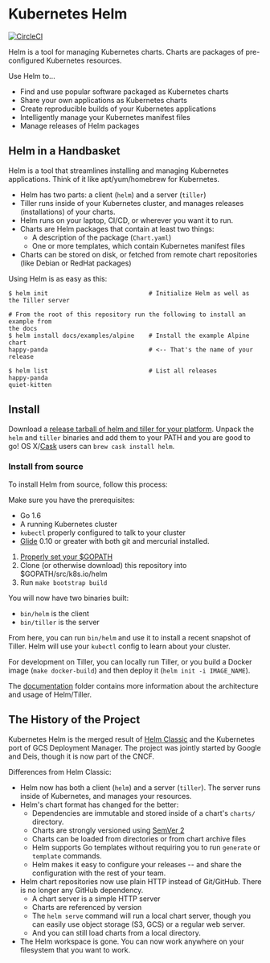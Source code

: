 # Kubernetes Helm

[![CircleCI](https://circleci.com/gh/kubernetes/helm.svg?style=svg)](https://circleci.com/gh/kubernetes/helm)

Helm is a tool for managing Kubernetes charts. Charts are packages of
pre-configured Kubernetes resources.

Use Helm to...

- Find and use popular software packaged as Kubernetes charts
- Share your own applications as Kubernetes charts
- Create reproducible builds of your Kubernetes applications
- Intelligently manage your Kubernetes manifest files
- Manage releases of Helm packages

## Helm in a Handbasket

Helm is a tool that streamlines installing and managing Kubernetes applications.
Think of it like apt/yum/homebrew for Kubernetes.

- Helm has two parts: a client (`helm`) and a server (`tiller`)
- Tiller runs inside of your Kubernetes cluster, and manages releases (installations)
  of your charts.
- Helm runs on your laptop, CI/CD, or wherever you want it to run.
- Charts are Helm packages that contain at least two things:
  - A description of the package (`Chart.yaml`)
  - One or more templates, which contain Kubernetes manifest files
- Charts can be stored on disk, or fetched from remote chart repositories
  (like Debian or RedHat packages)

Using Helm is as easy as this:

```console
$ helm init                            # Initialize Helm as well as the Tiller server

# From the root of this repository run the following to install an example from
the docs
$ helm install docs/examples/alpine    # Install the example Alpine chart
happy-panda                            # <-- That's the name of your release

$ helm list                            # List all releases
happy-panda
quiet-kitten
```

## Install

Download a [release tarball of helm and tiller for your platform](https://github.com/kubernetes/helm/releases). Unpack the `helm` and `tiller` binaries and add them to your PATH and you are good to go! OS X/[Cask](https://caskroom.github.io/) users can `brew cask install helm`.

### Install from source

To install Helm from source, follow this process:

Make sure you have the prerequisites:
- Go 1.6
- A running Kubernetes cluster
- `kubectl` properly configured to talk to your cluster
- [Glide](https://glide.sh/) 0.10 or greater with both git and mercurial installed.

1. [Properly set your $GOPATH](https://golang.org/doc/code.html)
2. Clone (or otherwise download) this repository into $GOPATH/src/k8s.io/helm
3. Run `make bootstrap build`

You will now have two binaries built:

- `bin/helm` is the client
- `bin/tiller` is the server

From here, you can run `bin/helm` and use it to install a recent snapshot of
Tiller. Helm will use your `kubectl` config to learn about your cluster.

For development on Tiller, you can locally run Tiller, or you build a Docker
image (`make docker-build`) and then deploy it (`helm init -i IMAGE_NAME`).

The [documentation](docs) folder contains more information about the
architecture and usage of Helm/Tiller.

## The History of the Project

Kubernetes Helm is the merged result of [Helm
Classic](https://github.com/helm/helm) and the Kubernetes port of GCS Deployment
Manager. The project was jointly started by Google and Deis, though it
is now part of the CNCF.

Differences from Helm Classic:

- Helm now has both a client (`helm`) and a server (`tiller`). The
  server runs inside of Kubernetes, and manages your resources.
- Helm's chart format has changed for the better:
  - Dependencies are immutable and stored inside of a chart's `charts/`
    directory.
  - Charts are strongly versioned using [SemVer 2](http://semver.org/spec/v2.0.0.html)
  - Charts can be loaded from directories or from chart archive files
  - Helm supports Go templates without requiring you to run `generate`
    or `template` commands.
  - Helm makes it easy to configure your releases -- and share the
    configuration with the rest of your team.
- Helm chart repositories now use plain HTTP instead of Git/GitHub.
  There is no longer any GitHub dependency.
  - A chart server is a simple HTTP server
  - Charts are referenced by version
  - The `helm serve` command will run a local chart server, though you
    can easily use object storage (S3, GCS) or a regular web server.
  - And you can still load charts from a local directory.
- The Helm workspace is gone. You can now work anywhere on your
  filesystem that you want to work.
